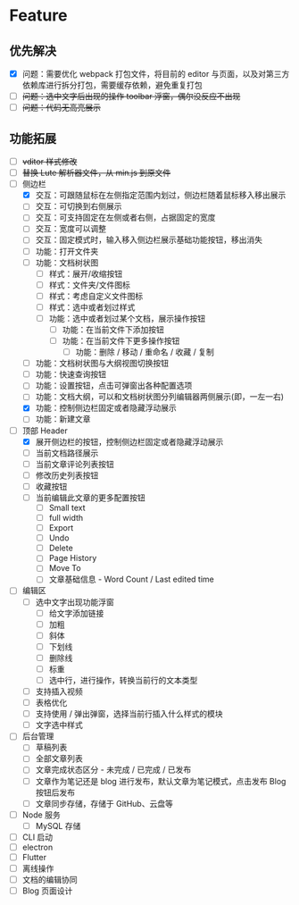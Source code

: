 # Feature

## 优先解决

* [x] 问题：需要优化 webpack 打包文件，将目前的 editor 与页面，以及对第三方依赖库进行拆分打包，需要缓存依赖，避免重复打包
* [ ] ~~问题：选中文字后出现的操作 toolbar 浮窗，偶尔没反应不出现~~
* [ ] ~~问题：代码无高亮展示~~

## 功能拓展

* [ ] ~~vditor 样式修改~~
* [ ] ~~替换 Lute 解析器文件，从 min.js 到原文件~~
* [ ] 侧边栏
    * [x] 交互：可跟随鼠标在左侧指定范围内划过，侧边栏随着鼠标移入移出展示
    * [ ] 交互：可切换到右侧展示
    * [ ] 交互：可支持固定在左侧或者右侧，占据固定的宽度
    * [ ] 交互：宽度可以调整
    * [ ] 交互：固定模式时，输入移入侧边栏展示基础功能按钮，移出消失
    * [ ] 功能：打开文件夹
    * [ ] 功能：文档树状图
        * [ ] 样式：展开/收缩按钮
        * [ ] 样式：文件夹/文件图标
        * [ ] 样式：考虑自定义文件图标
        * [ ] 样式：选中或者划过样式
        * [ ] 功能：选中或者划过某个文档，展示操作按钮
            * [ ] 功能：在当前文件下添加按钮
            * [ ] 功能：在当前文件下更多操作按钮
                * [ ] 功能：删除 / 移动 / 重命名 / 收藏 / 复制
    * [ ] 功能：文档树状图与大纲视图切换按钮
    * [ ] 功能：快速查询按钮
    * [ ] 功能：设置按钮，点击可弹窗出各种配置选项
    * [ ] 功能：文档大纲，可以和文档树状图分列编辑器两侧展示(即，一左一右)
    * [x] 功能：控制侧边栏固定或者隐藏浮动展示
    * [ ] 功能：新建文章
* [ ] 顶部 Header
    * [x] 展开侧边栏的按钮，控制侧边栏固定或者隐藏浮动展示
    * [ ] 当前文档路径展示
    * [ ] 当前文章评论列表按钮
    * [ ] 修改历史列表按钮
    * [ ] 收藏按钮
    * [ ] 当前编辑此文章的更多配置按钮
        * [ ] Small text
        * [ ] full width
        * [ ] Export
        * [ ] Undo
        * [ ] Delete
        * [ ] Page History
        * [ ] Move To
        * [ ] 文章基础信息 - Word Count / Last edited time
* [ ] 编辑区
    * [ ] 选中文字出现功能浮窗
        * [ ] 给文字添加链接
        * [ ] 加粗
        * [ ] 斜体
        * [ ] 下划线
        * [ ] 删除线
        * [ ] 标重
        * [ ] 选中行，进行操作，转换当前行的文本类型
    * [ ] 支持插入视频
    * [ ] 表格优化
    * [ ] 支持使用 / 弹出弹窗，选择当前行插入什么样式的模块
    * [ ] 文字选中样式
* [ ] 后台管理
    * [ ] 草稿列表
    * [ ] 全部文章列表
    * [ ] 文章完成状态区分 - 未完成 / 已完成 / 已发布
    * [ ] 文章作为笔记还是 blog 进行发布，默认文章为笔记模式，点击发布 Blog 按钮后发布
    * [ ] 文章同步存储，存储于 GitHub、云盘等
* [ ] Node 服务
    * [ ] MySQL 存储
* [ ] CLI 启动
* [ ] electron
* [ ] Flutter
* [ ] 离线操作
* [ ] 文档的编辑协同
* [ ] Blog 页面设计
